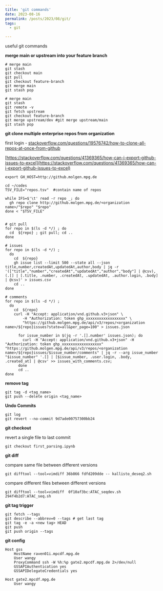 ```yaml
---
title: 'git commands'
date: 2023-08-16
permalink: /posts/2023/08/git/
tags:
  - git

---
```


useful git commands

**merge main or upstream into your feature branch**

```
# merge main
git stash
git checkout main
git pull
git checkout feature-branch
git merge main
git stash pop

# merge main
git stash
git remote -v
git fetch upstream
git checkout feature-branch
git merge upstream/dev #git merge upstream/main
git stash pop

```

**git clone multiple enterprise repos from organization**

first login - [stackoverflow.com/questions/19576742/how-to-clone-all-repos-at-once-from-github](stackoverflow.com/questions/19576742/how-to-clone-all-repos-at-once-from-github)

[https://stackoverflow.com/questions/41369365/how-can-i-export-github-issues-to-excel](https://stackoverflow.com/questions/41369365/how-can-i-export-github-issues-to-excel)

```
export GH_HOST=http://github.molgen.mpg.de

cd ~/codes
TSV_FILE="repos.tsv"  #contain name of repos

while IFS=$'\t' read -r repo _; do
  gh repo clone http://github.molgen.mpg.de/<organization name>/"$repo" "$repo"
done < "$TSV_FILE"


# git pull
for repo in $(ls -d */) ; do
  cd  ${repo} ; git pull; cd ..  
done

# issues
for repo in $(ls -d */) ;
  do
    cd  ${repo} 
    gh issue list --limit 500 --state all --json title,number,createdAt,updatedAt,author,body | jq -r '(["title","number","createdAt","updatedAt","author","body"] | @csv), (.[] | [.title, .number, .createdAt, .updatedAt, .author.login, .body] | @csv)' > issues.csv
    cd ..  
done

# comments 
for repo in $(ls -d */) ;
  do
    cd  ${repo} 
    curl -H "Accept: application/vnd.github.v3+json" \
        -H "Authorization: token ghp_xxxxxxxxxxxxxxxxxx" \
        "https://github.molgen.mpg.de/api/v3/repos/<organization name>/${repo}issues?state=all&per_page=100" > issues.json
    
      for issue_number in $(jq -r '.[].number' issues.json); do
        curl -H "Accept: application/vnd.github.v3+json" -H "Authorization: token ghp_xxxxxxxxxxxxxxxxxx" "https://github.molgen.mpg.de/api/v3/repos/<organization name>/${repo}issues/$issue_number/comments" | jq -r --arg issue_number "$issue_number" '.[] | [$issue_number, .user.login, .body, .created_at] | @csv' >> issues_with_comments.csv;
      done
      cd ..  
done
```

**remove tag**

```
git tag -d <tag_name>
git push --delete origin <tag_name>
```

**Undo Commits**

```
git log
git revert --no-commit 9d7ade00757300bb24
```

**git checkout**

revert a single file to last commit

`git checkout first_parsing.ipynb`

**git diff**

compare same file between different versions

`git difftool --tool=vimdiff 36b866 fdfd209dde -- kallisto_deseq2.sh`

compare different files between different versions

`git difftool --tool=vimdiff  0f10af3bc:ATAC_seqdev.sh 294f4b2d7:ATAC_seq.sh`


**git tag trigger**

```
git fetch --tags
git describe --abbrev=0 --tags # get last tag
git tag -e -a <new tag> HEAD
git push
git push origin --tags
```

**git config**

```
Host gss
    HostName raven01i.mpcdf.mpg.de
    User wangy
    ProxyCommand ssh -W %h:%p gate2.mpcdf.mpg.de 2>/dev/null
    GSSAPIAuthentication yes
    GSSAPIDelegateCredentials yes

Host gate2.mpcdf.mpg.de
    User wangy
```
